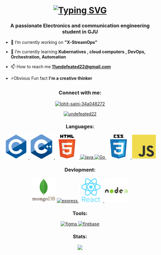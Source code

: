 <h1 align="center">
<a href="https://git.io/typing-svg"><img src="https://readme-typing-svg.demolab.com?font=Fira+Code&weight=900&size=25&pause=1000&center=true&vCenter=true&width=550&lines=Hi+👋,+I'm+Lohit;" alt="Typing SVG" /></a>
</h1>
<h3 align="center">A passionate Electronics and communication engineering student in  GJU </h3>

- 🔭 I’m currently working on **"X-StreamOps"**

- 🌱 I’m currently learning **Kubernatives , cloud computers , DevOps, Orchestration, Automation**

- 📫 How to reach me **11undefeated22@gmail.com**

- ⚡Obvious Fun fact **I'm a creative thinker**

<div align="center">

<h3 >Connect with me:</h3>
<p >
<a href="https://www.linkedin.com/in/lohit-saini-34a048272/ target="blank"><img align="center" src="https://raw.githubusercontent.com/rahuldkjain/github-profile-readme-generator/master/src/images/icons/Social/linked-in-alt.svg" alt="lohit-saini-34a048272" height="30" width="40" /></a>

<a href="(https://www.codechef.com/users/undefeated22)" target="blank"><img align="center" src="https://cdn.jsdelivr.net/npm/simple-icons@3.1.0/icons/codechef.svg" alt="undefeated22" height="30" width="40" /></a>
</p>
<h3>Languages:</h3>
<p>
<a href="https://www.cprogramming.com/" target="_blank" rel="noreferrer"> 
<img src="https://raw.githubusercontent.com/devicons/devicon/master/icons/c/c-original.svg" alt="c" width="80" height="80"/> </a> 
<a href="https://www.w3schools.com/cpp/" target="_blank" rel="noreferrer"> 
<img src="https://raw.githubusercontent.com/devicons/devicon/master/icons/cplusplus/cplusplus-original.svg" alt="cplusplus" width="80" height="80"/> </a>
 <a href="https://www.w3.org/html/" target="_blank" rel="noreferrer"> 
<img src="https://raw.githubusercontent.com/devicons/devicon/master/icons/html5/html5-original-wordmark.svg" alt="html5" width="80" height="80"/> </a>
<a href="https://www.oracle.com/in/java/" target="_blank" rel="noreferrer">
<img src="https://upload.wikimedia.org/wikipedia/en/thumb/3/30/Java_programming_language_logo.svg/640px-Java_programming_language_logo.svg.png" alt="java" width="80" height="80"/> </a>
<a href="https://go.dev/" target="_blank" rel="noreferrer">
<img src="https://www.google.com/url?sa=i&url=https%3A%2F%2Fwww.freecodecamp.org%2Fnews%2Fwhat-is-go-programming-language%2F&psig=AOvVaw0VJ0E-1HLFGRtwTpK76XBU&ust=1689789022598000&source=images&cd=vfe&opi=89978449&ved=0CBEQjRxqFwoTCOjyjObomIADFQAAAAAdAAAAABAG" alt="Go" width="80" height="80"/> </a>



 <a href="https://www.w3schools.com/css/" target="_blank" rel="noreferrer"> 
<img src="https://raw.githubusercontent.com/devicons/devicon/master/icons/css3/css3-original-wordmark.svg" alt="css3" width="80" height="80"/> </a> 
 <a href="https://developer.mozilla.org/en-US/docs/Web/JavaScript" target="_blank" rel="noreferrer"> 
<img src="https://raw.githubusercontent.com/devicons/devicon/master/icons/javascript/javascript-original.svg" alt="javascript" width="80" height="80"/> </a> 
 <br>
 <h3>Devlopment:</h3>
 <a href="https://www.mongodb.com/" target="_blank" rel="noreferrer"> 
  <img src="https://raw.githubusercontent.com/devicons/devicon/master/icons/mongodb/mongodb-original-wordmark.svg" alt="mongodb" width="80" height="80"/></a>  
<a href="https://expressjs.com" target="_blank" rel="noreferrer"> 
<img src="https://youteam.io/blog/wp-content/uploads/2022/04/expressjs_logo.png" alt="express" height="80"/> </a> 
 <a href="https://reactjs.org/" target="_blank" rel="noreferrer"> 
<img src="https://raw.githubusercontent.com/devicons/devicon/master/icons/react/react-original-wordmark.svg" alt="react" width="80" height="80"/> </a>
<a href="https://nodejs.org" target="_blank" rel="noreferrer"> 
<img src="https://raw.githubusercontent.com/devicons/devicon/master/icons/nodejs/nodejs-original-wordmark.svg" alt="nodejs" width="80" height="80"/> </a> 
<h3>Tools:</h3>
<a href="https://www.figma.com/" target="_blank" rel="noreferrer"> 
<img src="https://www.vectorlogo.zone/logos/figma/figma-icon.svg" alt="figma" width="80" height="80"/> </a> 
<a href="https://firebase.google.com/" target="_blank" rel="noreferrer"> 
<img src="https://www.vectorlogo.zone/logos/firebase/firebase-icon.svg" alt="firebase" width="80" height="80"/> </a> 
 <h3>Stats:</h3>
<p align="center"><img align="center" src="https://streak-stats.demolab.com?user=moddynow69&theme=highcontrast alt="moddynow69" /></p>
 </div>

 
